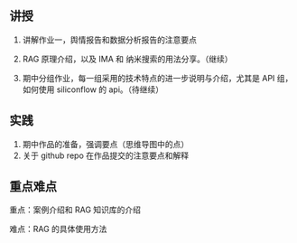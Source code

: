 讲授
------
1. 讲解作业一，舆情报告和数据分析报告的注意要点
2. RAG 原理介绍，以及 IMA 和 纳米搜索的用法分享。（继续）

3. 期中分组作业，每一组采用的技术特点的进一步说明与介绍，尤其是 API 组，如何使用 siliconflow 的 api。（待继续）

实践
-------
1. 期中作品的准备，强调要点（思维导图中的点）
2. 关于 github repo 在作品提交的注意要点和解释



重点难点
---------
重点：案例介绍和 RAG 知识库的介绍

难点：RAG 的具体使用方法

